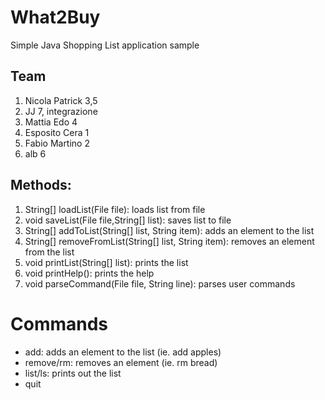 # What2Buy
Simple Java Shopping List application sample

## Team
1. Nicola Patrick	3,5
2. JJ 			7, integrazione
3. Mattia Edo		4
4. Esposito Cera		1
5. Fabio Martino		2
6. alb			6

## Methods:
1. String[] loadList(File file): loads list from file
2. void saveList(File file,String[] list): saves list to file
3. String[] addToList(String[] list, String item): adds an element to the list
4. String[] removeFromList(String[] list, String item): removes an element from the list
5. void printList(String[] list): prints the list 
6. void printHelp(): prints the help
7. void parseCommand(File file, String line): parses user commands


# Commands
* add: adds an element to the list (ie. add apples)
* remove/rm: removes an element (ie. rm bread)
* list/ls: prints out the list
* quit




